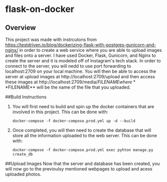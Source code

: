 # flask-on-docker

## Overview
This project was made with instrcutons from https://testdriven.io/blog/dockerizing-flask-with-postgres-gunicorn-and-nginx/ in order to create a web service where you are able to upload images and files onto a server. I have used Docker, Flask, Gunicorn, and Nginx to create the server and it is modeled off of Instagram's tech stack. In order to connect to the server, you will nedd to use port forwarding to localhost:2709 on your local machine. You will then be able to access the server at upload images at http://localhost:2709/upload and then access these images at http://localhost:2709/media/$FILENAME where **$FILENAME** will be the name of the file that you uploaded.

##Build Instructions
1) You will first need to build and spin up the docker containers that are involved in this project. This can be done with:
   ```
   docker-compose -f docker-compose.prod.yml up -d --build
   ```
2) Once completed, you will then need to create the database that will store all the information uploaded to the web server. This can be done with:
   ```
   docker-compose -f docker-compose.prod.yml exec pyhton manage.py create_db
   ```
##Upload Images
Now that the server and database has been created, you will now go to the previoulsy mentioned webpages to upload and acess uploaded photos.
